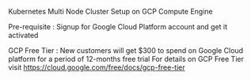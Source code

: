 Kubernetes Multi Node Cluster Setup on GCP Compute Engine

Pre-requisite : Signup for Google Cloud Platform account and get it activated

GCP Free Tier : New customers will get $300 to spend on Google Cloud platform for a period of 12-months free trial
                For details on GCP Free Tier visit https://cloud.google.com/free/docs/gcp-free-tier
